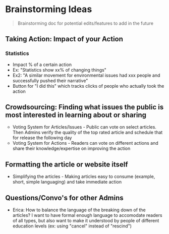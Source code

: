 # Brainstorming Ideas
> Brainstorming doc for potential edits/features to add in the future

## Taking Action: Impact of your Action
### Statistics
<ul>
  <li> Impact % of a certain action</li>
    <li>Ex: "Statistics show xx% of changing things"</li>
    <li>Ex2: "A similar movement for environmental issues had xxx people and successfully pushed their narrative"</li>
  <li>Button for "I did this" which tracks clicks of people who actually took the action</li>
</ul>

## Crowdsourcing: Finding what issues the public is most interested in learning about or sharing
<ul style="list-style-type:circle;">
  <li>Voting System for Articles/Issues - Public can vote on select articles. Then Admins verify the quality of the top rated article and schedule that for release the following day</li>
  <li>Voting System for Actions - Readers can vote on different actions and share their knowledge/expertise on improving the action</li>
</ul>

## Formatting the article or website itself
<ul> 
<li>Simplifying the articles - Making articles easy to consume (example, short, simple languaging) and take immediate action</li>
</ul>

## Questions/Convo's for other Admins
<ul>
  <li>Erica: How to balance the language of the breaking down of the articles? I want to have formal enough language to accomodate readers of all types, but also want to make it understood by people of different education levels (ex: using "cancel" instead of "rescind")</li>
</ul>
